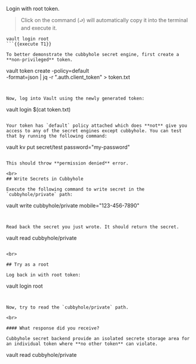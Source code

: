 Login with root token.

> Click on the command (`⮐`) will automatically copy it into the terminal and execute it.

```
vault login root
```{{execute T1}}

To better demonstrate the cubbyhole secret engine, first create a **non-privileged** token.

```
vault token create -policy=default \
    -format=json | jq -r ".auth.client_token" > token.txt
```{{execute T1}}


Now, log into Vault using the newly generated token:

```
vault login $(cat token.txt)
```{{execute T1}}

Your token has `default` policy attached which does **not** give you access to any of the secret engines except cubbyhole. You can test that by running the following command:

```
vault kv put secret/test password="my-password"
```{{execute T1}}

This should throw **permission denied** error.

<br>
## Write Secrets in Cubbyhole

Execute the following command to write secret in the `cubbyhole/private` path:

```
vault write cubbyhole/private mobile="123-456-7890"
```{{execute T1}}


Read back the secret you just wrote. It should return the secret.

```
vault read cubbyhole/private
```{{execute T1}}

<br>

## Try as a root

Log back in with root token:

```
vault login root
```{{execute T1}}


Now, try to read the `cubbyhole/private` path.

<br>

#### What response did you receive?

Cubbyhole secret backend provide an isolated secrete storage area for an individual token where **no other token** can violate.

```
vault read cubbyhole/private
```{{execute T1}}
